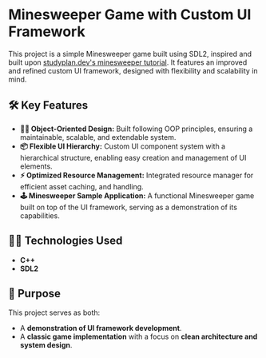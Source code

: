 # Minesweeper Game with Custom UI Framework

This project is a simple Minesweeper game built using SDL2, inspired and built upon [studyplan.dev's minesweeper tutorial](https://www.studyplan.dev/sdl2-minesweeper). It features an improved and refined custom UI framework, designed with flexibility and scalability in mind.

## 🛠️ Key Features

- **🧑‍💻 Object-Oriented Design:** Built following OOP principles, ensuring a maintainable, scalable, and extendable system.
- **📦 Flexible UI Hierarchy:** Custom UI component system with a hierarchical structure, enabling easy creation and management of UI elements.
- **⚡ Optimized Resource Management:** Integrated resource manager for efficient asset caching, and handling.
- **🕹️ Minesweeper Sample Application:** A functional Minesweeper game built on top of the UI framework, serving as a demonstration of its capabilities.

## 🧑‍💻 Technologies Used

- **C++**
- **SDL2**

## 🎯 Purpose

This project serves as both:
- A **demonstration of UI framework development**.
- A **classic game implementation** with a focus on **clean architecture and system design**.
